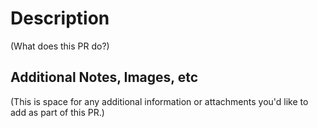 # Description

(What does this PR do?)

## Additional Notes, Images, etc

(This is space for any additional information or attachments you'd like to add as part of this PR.)
